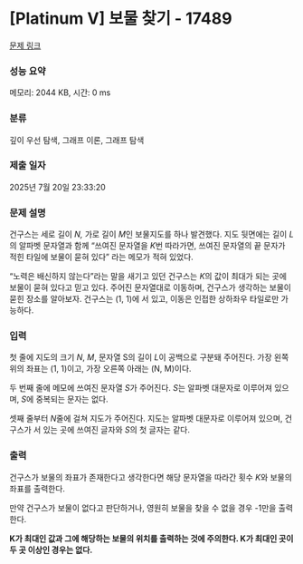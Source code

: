 # [Platinum V] 보물 찾기 - 17489 

[문제 링크](https://www.acmicpc.net/problem/17489) 

### 성능 요약

메모리: 2044 KB, 시간: 0 ms

### 분류

깊이 우선 탐색, 그래프 이론, 그래프 탐색

### 제출 일자

2025년 7월 20일 23:33:20

### 문제 설명

<p>건구스는 세로 길이 <em>N,</em> 가로 길이 <em>M</em>인 보물지도를 하나 발견했다. 지도 뒷면에는 길이 <em>L</em>의 알파벳 문자열과 함께 “쓰여진 문자열을 <em>K</em>번 따라가면, 쓰여진 문자열의 끝 문자가 적힌 타일에 보물이 묻혀 있다” 라는 메모가 적혀 있었다.</p>

<p>“노력은 배신하지 않는다”라는 말을 새기고 있던 건구스는<em> K</em>의 값이 최대가 되는 곳에 보물이 묻혀 있다고 믿고 있다. 주어진 문자열대로 이동하며, 건구스가 생각하는 보물이 묻힌 장소를 알아보자. 건구스는 (1, 1)에 서 있고, 이동은 인접한 상하좌우 타일로만 가능하다.</p>

### 입력 

 <p>첫 줄에 지도의 크기 <em>N</em>, <em>M</em>, 문자열 S의 길이 <em>L</em>이 공백으로 구분돼 주어진다. 가장 왼쪽 위의 좌표는 (1, 1)이고, 가장 오른쪽 아래는 (N, M)이다.</p>

<p>두 번째 줄에 메모에 쓰여진 문자열<em> S</em>가 주어진다. <em>S</em>는 알파벳 대문자로 이루어져 있으며, <em>S</em>에 중복되는 문자는 없다.</p>

<p>셋째 줄부터 <em>N</em>줄에 걸쳐 지도가 주어진다. 지도는 알파벳 대문자로 이루어져 있으며, 건구스가 서 있는 곳에 쓰여진 글자와 <em>S</em>의 첫 글자는 같다.</p>

### 출력 

 <p>건구스가 보물의 좌표가 존재한다고 생각한다면 해당 문자열을 따라간 횟수 <em>K</em>와 보물의 좌표를 출력한다.</p>

<p>만약 건구스가 보물이 없다고 판단하거나, 영원히 보물을 찾을 수 없을 경우 -1만을 출력한다.</p>

<p><strong>K가 최대인 값과 그에 해당하는 보물의 위치를 출력하는 것에 주의한다. K가 최대인 곳이 두 곳 이상인 경우는 없다.</strong></p>

